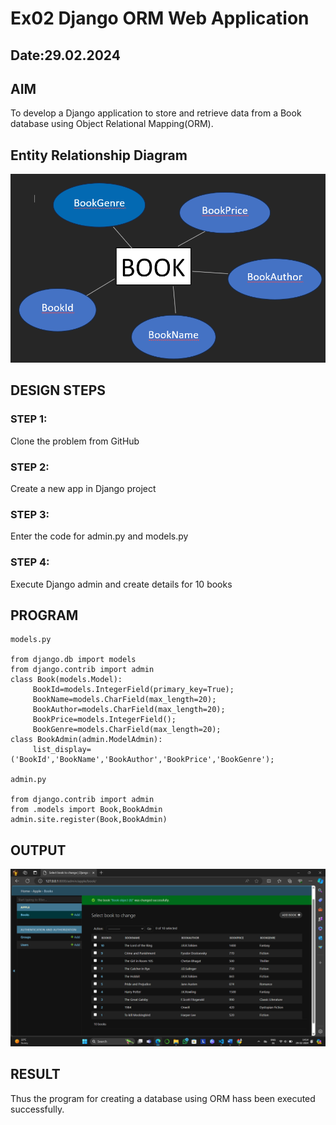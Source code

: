 # Ex02 Django ORM Web Application
## Date:29.02.2024 

## AIM
To develop a Django application to store and retrieve data from a Book database using Object Relational Mapping(ORM).

## Entity Relationship Diagram

![Alt text](DIAGRAM.png)

## DESIGN STEPS

### STEP 1:
Clone the problem from GitHub

### STEP 2:
Create a new app in Django project

### STEP 3:
Enter the code for admin.py and models.py

### STEP 4:
Execute Django admin and create details for 10 books

## PROGRAM

```
models.py

from django.db import models
from django.contrib import admin
class Book(models.Model):
     BookId=models.IntegerField(primary_key=True);
     BookName=models.CharField(max_length=20);
     BookAuthor=models.CharField(max_length=20);
     BookPrice=models.IntegerField();
     BookGenre=models.CharField(max_length=20);
class BookAdmin(admin.ModelAdmin):
     list_display=('BookId','BookName','BookAuthor','BookPrice','BookGenre');

admin.py

from django.contrib import admin
from .models import Book,BookAdmin
admin.site.register(Book,BookAdmin)
```
## OUTPUT
![Alt text](DATABASE.png)


## RESULT
Thus the program for creating a database using ORM hass been executed successfully.
